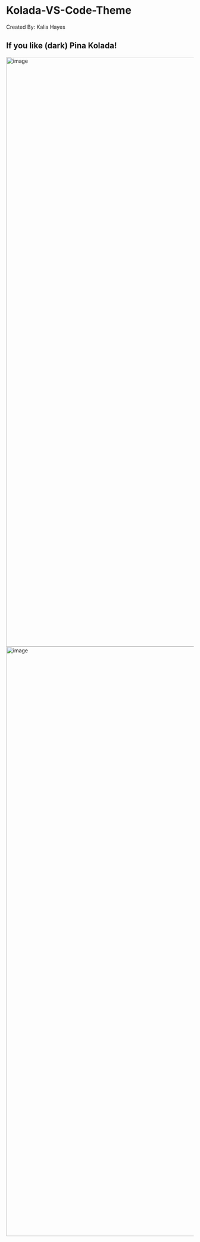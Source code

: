# Kolada-VS-Code-Theme

Created By: Kalia Hayes

If you like (dark) Pina Kolada! 
----
<img width="1579" alt="image" src="https://github.com/KaliaHayes/Kolada-VS-Code-Theme/assets/15077866/738411eb-77c7-4761-87d8-20a1a5a19f23">
<img width="1579" alt="image" src="https://github.com/KaliaHayes/Kolada-VS-Code-Theme/assets/15077866/e2911b1a-6a95-4d48-9b21-994495cfd357">

